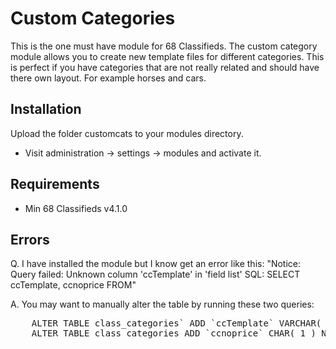 # Custom Categories

This is the one must have module for 68 Classifieds. The custom category module allows you to create new template files for different categories. This is 
perfect if you have categories that are not really related and should have there own layout. For example horses and cars.

## Installation

Upload the folder customcats to your modules directory. 

 * Visit administration -> settings -> modules and activate it. 

## Requirements 

 * Min 68 Classifieds v4.1.0 

## Errors 

Q. I have installed the module but I know get an error like this: "Notice: Query failed: Unknown column 'ccTemplate' in 'field list' SQL: SELECT ccTemplate, ccnoprice FROM"

A. You may want to manually alter the table by running these two queries: 
<pre>
	ALTER TABLE class_categories` ADD `ccTemplate` VARCHAR( 255 ) NOT NULL;
	ALTER TABLE class_categories ADD `ccnoprice` CHAR( 1 ) NOT NULL;
</pre>